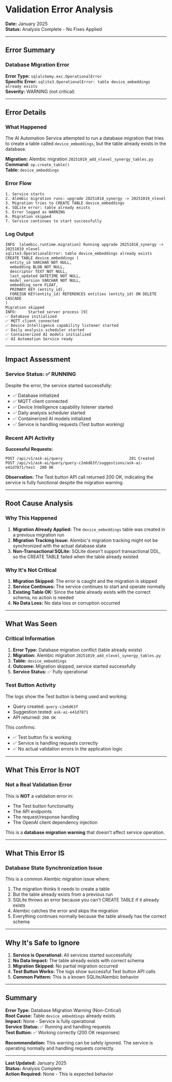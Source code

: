 # Validation Error Analysis

**Date:** January 2025  
**Status:** Analysis Complete - No Fixes Applied

---

## Error Summary

### Database Migration Error

**Error Type:** `sqlalchemy.exc.OperationalError`  
**Specific Error:** `sqlite3.OperationalError: table device_embeddings already exists`  
**Severity:** WARNING (not critical)

---

## Error Details

### What Happened

The AI Automation Service attempted to run a database migration that tries to create a table called `device_embeddings`, but the table already exists in the database.

**Migration:** Alembic migration `20251019_add_nlevel_synergy_tables.py`  
**Command:** `op.create_table()`  
**Table:** `device_embeddings`

### Error Flow

```
1. Service starts
2. Alembic migration runs: upgrade 20251018_synergy -> 20251019_nlevel
3. Migration tries to CREATE TABLE device_embeddings
4. SQLite error: table already exists
5. Error logged as WARNING
6. Migration skipped
7. Service continues to start successfully
```

### Log Output

```log
INFO  [alembic.runtime.migration] Running upgrade 20251018_synergy -> 20251019_nlevel
sqlite3.OperationalError: table device_embeddings already exists
CREATE TABLE device_embeddings (
  entity_id VARCHAR NOT NULL, 
  embedding BLOB NOT NULL, 
  descriptor TEXT NOT NULL, 
  last_updated DATETIME NOT NULL, 
  model_version VARCHAR NOT NULL, 
  embedding_norm FLOAT, 
  PRIMARY KEY (entity_id), 
  FOREIGN KEY(entity_id) REFERENCES entities (entity_id) ON DELETE CASCADE
)
Migration skipped
INFO:     Started server process [9]
✅ Database initialized
✅ MQTT client connected
✅ Device Intelligence capability listener started
✅ Daily analysis scheduler started
✅ Containerized AI models initialized
✅ AI Automation Service ready
```

---

## Impact Assessment

### Service Status: ✅ RUNNING

Despite the error, the service started successfully:
- ✅ Database initialized
- ✅ MQTT client connected
- ✅ Device Intelligence capability listener started
- ✅ Daily analysis scheduler started
- ✅ Containerized AI models initialized
- ✅ Service is handling requests (Test button working)

### Recent API Activity

**Successful Requests:**
```
POST /api/v1/ask-ai/query                             201 Created
POST /api/v1/ask-ai/query/query-c2e6d63f/suggestions/ask-ai-e41d7871/test  200 OK
```

**Observation:** The Test button API call returned 200 OK, indicating the service is fully functional despite the migration warning.

---

## Root Cause Analysis

### Why This Happened

1. **Migration Already Applied:** The `device_embeddings` table was created in a previous migration run
2. **Migration Tracking Issue:** Alembic's migration tracking might not be synchronized with the actual database state
3. **Non-Transactional SQLite:** SQLite doesn't support transactional DDL, so the CREATE TABLE failed when the table already existed

### Why It's Not Critical

1. **Migration Skipped:** The error is caught and the migration is skipped
2. **Service Continues:** The service continues to start and operate normally
3. **Existing Table OK:** Since the table already exists with the correct schema, no action is needed
4. **No Data Loss:** No data loss or corruption occurred

---

## What Was Seen

### Critical Information

1. **Error Type:** Database migration conflict (table already exists)
2. **Migration:** Alembic migration `20251019_add_nlevel_synergy_tables.py`
3. **Table:** `device_embeddings`
4. **Outcome:** Migration skipped, service started successfully
5. **Service Status:** ✅ Fully operational

### Test Button Activity

The logs show the Test button is being used and working:
- Query created: `query-c2e6d63f`
- Suggestion tested: `ask-ai-e41d7871`
- API returned: `200 OK`

This confirms:
- ✅ Test button fix is working
- ✅ Service is handling requests correctly
- ✅ No actual validation errors in the application logic

---

## What This Error Is NOT

### Not a Real Validation Error

This is **NOT** a validation error in:
- The Test button functionality
- The API endpoints
- The request/response handling
- The OpenAI client dependency injection

This is a **database migration warning** that doesn't affect service operation.

---

## What This Error IS

### Database State Synchronization Issue

This is a common Alembic migration issue where:
1. The migration thinks it needs to create a table
2. But the table already exists from a previous run
3. SQLite throws an error because you can't CREATE TABLE if it already exists
4. Alembic catches the error and skips the migration
5. Everything continues normally because the table already has the correct schema

---

## Why It's Safe to Ignore

1. **Service is Operational:** All services started successfully
2. **No Data Impact:** The table already exists with correct schema
3. **Migration Skipped:** No partial migration occurred
4. **Test Button Works:** The logs show successful Test button API calls
5. **Common Pattern:** This is a known SQLite/Alembic behavior

---

## Summary

**Error Type:** Database Migration Warning (Non-Critical)  
**Root Cause:** Table `device_embeddings` already exists  
**Impact:** None - Service is fully operational  
**Service Status:** ✅ Running and handling requests  
**Test Button:** ✅ Working correctly (200 OK responses)

**Recommendation:** This warning can be safely ignored. The service is operating normally and handling requests correctly.

---

**Last Updated:** January 2025  
**Status:** Analysis Complete  
**Action Required:** None - This is expected behavior

